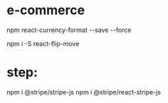 # e-commerce

<!-- untuk render money  -->

npm react-currency-format --save --force

<!-- animation flip move -->

npm i -S react-flip-move

<!--  pay method -->

# step:

npm i @stripe/stripe-js
npm i @stripe/react-stripe-js
